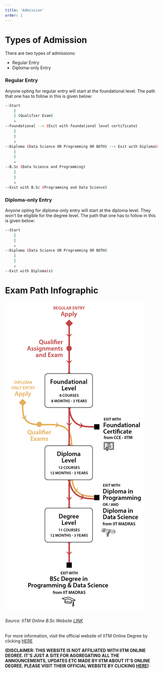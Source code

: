 ```yaml
---
title: 'Admission'
order: 1
---
```


# Types of Admission

There are two types of admissions:

- Regular Entry
- Diploma-only Entry

### Regular Entry

Anyone opting for regular entry will start at the foundational level. The path that one has to follow in this is given below:

```bash
--Start
    |
    | (Qualifier Exam)
    ↓
--Foundational --> (Exit with foundational level certificate)
    |
    |
    ↓
--Diploma (Data Science OR Programming OR BOTH) --> Exit with Diploma(s)
    |
    |
    ↓
--B.Sc (Data Science and Programming)
    |
    |
    ↓
--Exit with B.Sc (Programming and Data Science)
```

### Diploma-only Entry

Anyone opting for diploma-only entry will start at the diploma level. They won't be eligible for the degree level.
The path that one has to follow in this is given below:

```bash
--Start
    |
    |
    ↓
--Diploma (Data Science OR Programming OR BOTH)
    |
    |
    ↓
--Exit with Diploma(s)
```

# Exam Path Infographic

![Exam Path Infographic](../images/programme_structure.jpg)

###### Source: IITM Online B.Sc Website [LINK](https://onlinedegree.iitm.ac.in/academics.html)

For more information, visit the official website of IITM Online Degree by clicking [HERE](https://onlinedegree.iitm.ac.in/admissions.html)

**(DISCLAIMER: THIS WEBSITE IS NOT AFFILIATED WITH IITM ONLINE DEGREE. IT'S JUST A SITE FOR AGGREGATING ALL THE ANNOUNCEMENTS,
UPDATES ETC MADE BY IITM ABOUT IT'S ONLINE DEGREE. PLEASE VISIT THEIR OFFICIAL WEBSITE BY CLICKING [HERE](https://onlinedegree.iitm.ac.in/admissions.html))**